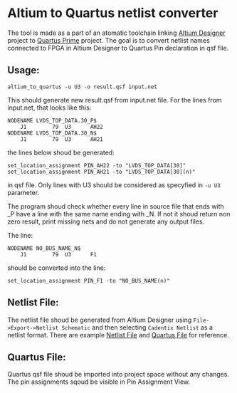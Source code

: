 Altium to Quartus netlist converter
===================================

The tool is made as a part of an atomatic toolchain linking [Altium Designer](https://www.altium.com/) project to [Quartus Prime](https://www.intel.pl/content/www/pl/pl/software/programmable/quartus-prime/overview.html) project. The goal is to convert netlist names connected to FPGA in Altium Designer to Quartus Pin declaration in qsf file.

## Usage:

`altium_to_quartus -u U3 -o result.qsf input.net` 

This should generate new result.qsf from input.net file. For the lines from input.net, that looks like this:

```
NODENAME LVDS_TOP_DATA.30_P$
    J1        79  U3      AH22
NODENAME LVDS_TOP_DATA.30_N$
    J1        79  U3      AH21
```

the lines below shoud be generated:

```
set_location_assignment PIN_AH22 -to "LVDS_TOP_DATA[30]"
set_location_assignment PIN_AH21 -to "LVDS_TOP_DATA[30](n)"
```

in qsf file. Only lines with U3 should be considered as specyfied in `-u U3` parameter. 

The program shoud check whether every line in source file that ends with _P have a line with the same name ending with _N. If not it shoud return non zero result, print missing nets and do not generate any output files.

The line:

```
NODENAME NO_BUS_NAME_N$
    J1        79  U3      F1
```

should be converted into the line:

```
set_location_assignment PIN_F1 -to "NO_BUS_NAME(n)"
```

## Netlist File:

The netlist file shoud be generated from Altium Designer using `File->Export->Netlist Schematic` and then selecting `Cadentix Netlist` as a netlist format. There are example [Netlist File](doc/input.net) and [Quartus File](doc/result.qsf) for reference.

## Quartus File:

Quartus qsf file shoud be imported into project space without any changes. The pin assignments sqoud be visible in Pin Assignment View.